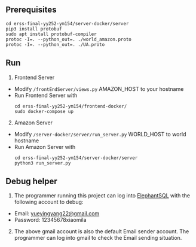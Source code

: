 ## Prerequisites
```
cd erss-final-yy252-ym154/server-docker/server
pip3 install protobuf
sudo apt install protobuf-compiler
protoc -I=. --python_out=. ./world_amazon.proto
protoc -I=. --python_out=. ./UA.proto
```

## Run
1. Frontend Server
- Modify `/frontEndServer/views.py` AMAZON_HOST to your hostname
- Run Frontend Server with 
    ```
    cd erss-final-yy252-ym154/frontend-docker/
    sudo docker-compose up
    ```
2. Amazon Server
- Modify `/server-docker/server/run_server.py` WORLD_HOST to world hostname
- Run Amazon Server with 
    ```
    cd erss-final-yy252-ym154/server-docker/server
    python3 run_server.py
    ```

## Debug helper
1. The programmer running this project can log into [ElephantSQL](https://customer.elephantsql.com/login) with the following account to debug:
- Email: yueyingyang22@gmail.com
- Password: 12345678xiaomila
2. The above gmail account is also the default Email sender account. The programmer can log into gmail to check the Email sending situation.
